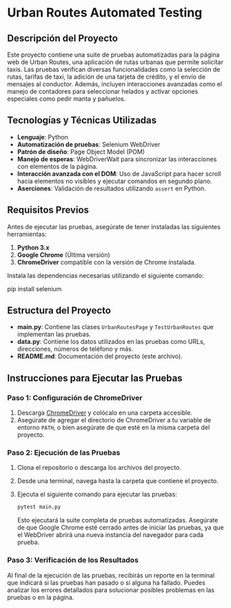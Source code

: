 # Urban Routes Automated Testing

## Descripción del Proyecto

Este proyecto contiene una suite de pruebas automatizadas para la página web de Urban Routes, una aplicación de rutas urbanas que permite solicitar taxis. Las pruebas verifican diversas funcionalidades como la selección de rutas, tarifas de taxi, la adición de una tarjeta de crédito, y el envío de mensajes al conductor. Además, incluyen interacciones avanzadas como el manejo de contadores para seleccionar helados y activar opciones especiales como pedir manta y pañuelos.

## Tecnologías y Técnicas Utilizadas

- **Lenguaje**: Python
- **Automatización de pruebas**: Selenium WebDriver
- **Patrón de diseño**: Page Object Model (POM)
- **Manejo de esperas**: WebDriverWait para sincronizar las interacciones con elementos de la página.
- **Interacción avanzada con el DOM**: Uso de JavaScript para hacer scroll hacia elementos no visibles y ejecutar comandos en segundo plano.
- **Aserciones**: Validación de resultados utilizando `assert` en Python.

## Requisitos Previos

Antes de ejecutar las pruebas, asegúrate de tener instaladas las siguientes herramientas:

1. **Python 3.x**
2. **Google Chrome** (Última versión)
3. **ChromeDriver** compatible con la versión de Chrome instalada.

Instala las dependencias necesarias utilizando el siguiente comando:

pip install selenium

## Estructura del Proyecto

- **main.py**: Contiene las clases `UrbanRoutesPage` y `TestUrbanRoutes` que implementan las pruebas.
- **data.py**: Contiene los datos utilizados en las pruebas como URLs, direcciones, números de teléfono y más.
- **README.md**: Documentación del proyecto (este archivo).

## Instrucciones para Ejecutar las Pruebas

### Paso 1: Configuración de ChromeDriver

1. Descarga [ChromeDriver](https://sites.google.com/chromium.org/driver) y colócalo en una carpeta accesible.
2. Asegúrate de agregar el directorio de ChromeDriver a tu variable de entorno `PATH`, o bien asegúrate de que esté en la misma carpeta del proyecto.

### Paso 2: Ejecución de las Pruebas

1. Clona el repositorio o descarga los archivos del proyecto.
2. Desde una terminal, navega hasta la carpeta que contiene el proyecto.
3. Ejecuta el siguiente comando para ejecutar las pruebas:

    ```bash
    pytest main.py
    ```

    Esto ejecutará la suite completa de pruebas automatizadas. Asegúrate de que Google Chrome esté cerrado antes de iniciar las pruebas, ya que el WebDriver abrirá una nueva instancia del navegador para cada prueba.

### Paso 3: Verificación de los Resultados

Al final de la ejecución de las pruebas, recibirás un reporte en la terminal que indicará si las pruebas han pasado o si alguna ha fallado. Puedes analizar los errores detallados para solucionar posibles problemas en las pruebas o en la página.
